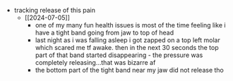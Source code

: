   * tracking release of this pain
    * [[2024-07-05]]
      * one of my many fun health issues is most of the time feeling like i have a tight band going from jaw to top of head
      * last night as i was falling asleep i got zapped on a top left molar which scared me tf awake. then in the next 30 seconds the top part of that band started disappearing - the pressure was completely releasing...that was bizarre af
      * the bottom part of the tight band near my jaw did not release tho
